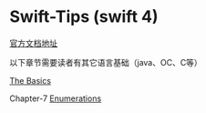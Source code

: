 # Swift-Tips (swift 4)   
[官方文档地址](https://developer.apple.com/library/content/documentation/Swift/Conceptual/Swift_Programming_Language/)  

以下章节需要读者有其它语言基础（java、OC、C等）

[The Basics](https://github.com/loves9/Swift-Tips/blob/master/TheBasics.md)

Chapter-7 [Enumerations](https://github.com/loves9/Swift-Tips/blob/master/Enumerations.md)
